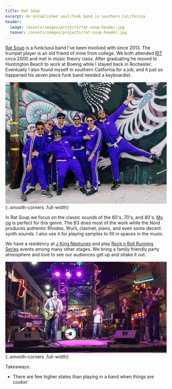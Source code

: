 ```yaml
---
title: Rat Soup
excerpt: An established soul/funk band in southern California
header:
  image: /assets/images/projects/rat-soup-header.jpg
  teaser: /assets/images/projects/rat-soup-header.jpg
---
```


[Rat Soup](https://ratsoup.com/) is a funk/soul band I've been involved with since 2013. The trumpet player is an old friend of mine from college. We both attended [RIT](https://en.wikipedia.org/wiki/Rochester_Institute_of_Technology) circa 2000 and met in music theory class. After graduating he moved to Huntington Beach to work at Boeing while I stayed back in Rochester. Eventually I also found myself in southern California for a job, and it just so happened his seven piece funk band needed a keyboardist.

![Members of Rat Soup](/assets/images/projects/rat-soup/members.png){:.smooth-corners .full-width}

In Rat Soup we focus on the classic sounds of the 60's, 70's, and 80's. [My rig](/projects/musical-keyboard-rig) is perfect for this genre. The B3 does most of the work while the Nord produces authentic Rhodes, Wurli, clavinet, piano, and even some decent synth sounds. I also use it for playing samples to fill in spaces in the music.

We have a residency at [J King Neptunes](https://www.jkingneptune.com/) and play [Rock n Roll Running Series](https://www.runrocknroll.com/) events among many other stages. We bring a family friendly party atmosphere and love to see our audiences get up and shake it out.

![Rat Soup onstage in Las Vegas](/assets/images/projects/rat-soup/vegas-stage.png){:.smooth-corners .full-width}

Takeaways:
  * There are few higher states than playing in a band when things are cookin'
